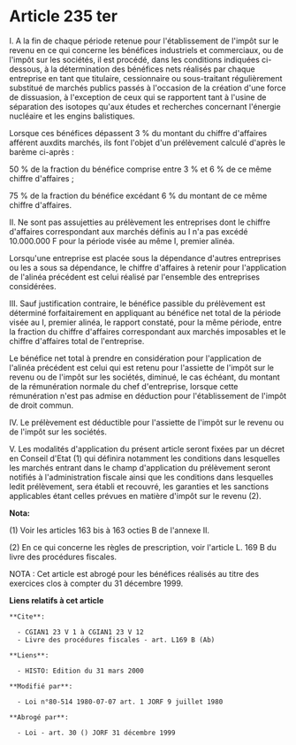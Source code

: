 # Article 235 ter

I. A la fin de chaque période retenue pour l'établissement de l'impôt sur le revenu en ce qui concerne les bénéfices
industriels et commerciaux, ou de l'impôt sur les sociétés, il est procédé, dans les conditions indiquées ci-dessous, à la
détermination des bénéfices nets réalisés par chaque entreprise en tant que titulaire, cessionnaire ou sous-traitant
régulièrement substitué de marchés publics passés à l'occasion de la création d'une force de dissuasion, à l'exception de
ceux qui se rapportent tant à l'usine de séparation des isotopes qu'aux études et recherches concernant l'énergie nucléaire
et les engins balistiques.

Lorsque ces bénéfices dépassent 3 % du montant du chiffre d'affaires afférent auxdits marchés, ils font l'objet d'un
prélèvement calculé d'après le barème ci-après :

50 % de la fraction du bénéfice comprise entre 3 % et 6 % de ce même chiffre d'affaires ;

75 % de la fraction du bénéfice excédant 6 % du montant de ce même chiffre d'affaires.

II. Ne sont pas assujetties au prélèvement les entreprises dont le chiffre d'affaires correspondant aux marchés définis au I
n'a pas excédé 10.000.000 F pour la période visée au même I, premier alinéa.

Lorsqu'une entreprise est placée sous la dépendance d'autres entreprises ou les a sous sa dépendance, le chiffre d'affaires à
retenir pour l'application de l'alinéa précédent est celui réalisé par l'ensemble des entreprises considérées.

III. Sauf justification contraire, le bénéfice passible du prélèvement est déterminé forfaitairement en appliquant au
bénéfice net total de la période visée au I, premier alinéa, le rapport constaté, pour la même période, entre la fraction du
chiffre d'affaires correspondant aux marchés imposables et le chiffre d'affaires total de l'entreprise.

Le bénéfice net total à prendre en considération pour l'application de l'alinéa précédent est celui qui est retenu pour
l'assiette de l'impôt sur le revenu ou de l'impôt sur les sociétés, diminué, le cas échéant, du montant de la rémunération
normale du chef d'entreprise, lorsque cette rémunération n'est pas admise en déduction pour l'établissement de l'impôt de
droit commun.

IV. Le prélèvement est déductible pour l'assiette de l'impôt sur le revenu ou de l'impôt sur les sociétés.

V. Les modalités d'application du présent article seront fixées par un décret en Conseil d'Etat (1) qui définira notamment
les conditions dans lesquelles les marchés entrant dans le champ d'application du prélèvement seront notifiés à
l'administration fiscale ainsi que les conditions dans lesquelles ledit prélèvement, sera établi et recouvré, les garanties
et les sanctions applicables étant celles prévues en matière d'impôt sur le revenu (2).

**Nota:**

(1) Voir les articles 163 bis à 163 octies B de l'annexe II.

(2) En ce qui concerne les règles de prescription, voir l'article L. 169 B du livre des procédures fiscales.

NOTA : Cet article est abrogé pour les bénéfices réalisés au titre des exercices clos à compter du 31 décembre 1999.

**Liens relatifs à cet article**

	**Cite**:

	  - CGIAN1 23 V 1 à CGIAN1 23 V 12
	  - Livre des procédures fiscales - art. L169 B (Ab)

	**Liens**:

	  - HISTO: Edition du 31 mars 2000

	**Modifié par**:

	  - Loi n°80-514 1980-07-07 art. 1 JORF 9 juillet 1980

	**Abrogé par**:

	  - Loi - art. 30 () JORF 31 décembre 1999
